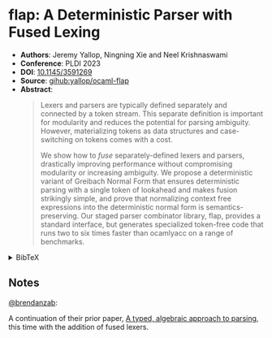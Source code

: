 # flap: A Deterministic Parser with Fused Lexing

- **Authors**: Jeremy Yallop, Ningning Xie and Neel Krishnaswami
- **Conference**: PLDI 2023
- **DOI**: [10.1145/3591269](https://doi.org/10.1145/3591269)
- **Source**: [gihub:yallop/ocaml-flap](https://github.com/yallop/ocaml-flap)
- **Abstract**:
  > Lexers and parsers are typically defined separately and connected by a token
  > stream. This separate definition is important for modularity and reduces the
  > potential for parsing ambiguity. However, materializing tokens as data
  > structures and case-switching on tokens comes with a cost.
  >
  > We show how to _fuse_ separately-defined lexers and parsers, drastically
  > improving performance without compromising modularity or increasing
  > ambiguity. We propose a deterministic variant of Greibach Normal Form that
  > ensures deterministic parsing with a single token of lookahead and makes
  > fusion strikingly simple, and prove that normalizing context free
  > expressions into the deterministic normal form is semantics-preserving.
  > Our staged parser combinator library, flap, provides a standard interface,
  > but generates specialized token-free code that runs two to six times faster
  > than ocamlyacc on a range of benchmarks.

<!-- markdownlint-disable no-inline-html -->
<details>
<summary>BibTeX</summary>

```bibtex
@article{10.1145/3591269,
  author = {Yallop, Jeremy and Xie, Ningning and Krishnaswami, Neel},
  title = {flap: A Deterministic Parser with Fused Lexing},
  year = {2023},
  issue_date = {June 2023},
  publisher = {Association for Computing Machinery},
  address = {New York, NY, USA},
  volume = {7},
  number = {PLDI},
  url = {https://doi.org/10.1145/3591269},
  doi = {10.1145/3591269},
  abstract = {Lexers and parsers are typically defined separately and connected by
  a token stream. This separate definition is important for modularity and reduces
  the potential for parsing ambiguity. However, materializing tokens as data
  structures and case-switching on tokens comes with a cost. We show how to fuse
  separately-defined lexers and parsers, drastically improving performance without
  compromising modularity or increasing ambiguity. We propose a deterministic
  variant of Greibach Normal Form that ensures deterministic parsing with a single
  token of lookahead and makes fusion strikingly simple, and prove that
  normalizing context free expressions into the deterministic normal form is
  semantics-preserving. Our staged parser combinator library, flap, provides a
  standard interface, but generates specialized token-free code that runs two to
  six times faster than ocamlyacc on a range of benchmarks.},
  journal = {Proc. ACM Program. Lang.},
  month = jun,
  articleno = {155},
  numpages = {24},
  keywords = {fusion, lexing, multi-stage programming, optimization, parsing}
}
```

</details>
<!-- markdownlint-restore -->

## Notes

[@brendanzab](https://github.com/brendanzab):

A continuation of their prior paper,
[A typed, algebraic approach to parsing](./a-typed-algebraic-approach-to-parsing.md),
this time with the addition of fused lexers.
